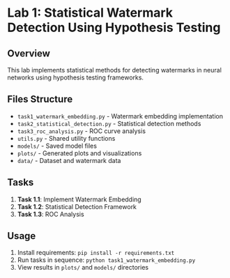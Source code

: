 # Lab 1: Statistical Watermark Detection Using Hypothesis Testing

## Overview
This lab implements statistical methods for detecting watermarks in neural networks using hypothesis testing frameworks.

## Files Structure
- `task1_watermark_embedding.py` - Watermark embedding implementation
- `task2_statistical_detection.py` - Statistical detection methods
- `task3_roc_analysis.py` - ROC curve analysis
- `utils.py` - Shared utility functions
- `models/` - Saved model files
- `plots/` - Generated plots and visualizations
- `data/` - Dataset and watermark data

## Tasks
1. **Task 1.1**: Implement Watermark Embedding
2. **Task 1.2**: Statistical Detection Framework  
3. **Task 1.3**: ROC Analysis

## Usage
1. Install requirements: `pip install -r requirements.txt`
2. Run tasks in sequence: `python task1_watermark_embedding.py`
3. View results in `plots/` and `models/` directories